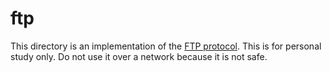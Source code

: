 # ftp

This directory is an implementation of the [FTP protocol](https://www.rfc-editor.org/rfc/rfc959).
This is for personal study only.
Do not use it over a network because it is not safe.